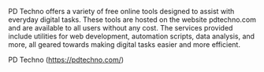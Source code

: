 PD Techno offers a variety of free online tools designed to assist with everyday digital tasks. These tools are hosted on the website pdtechno.com and are available to all users without any cost. The services provided include utilities for web development, automation scripts, data analysis, and more, all geared towards making digital tasks easier and more efficient.

PD Techno (https://pdtechno.com/) 
